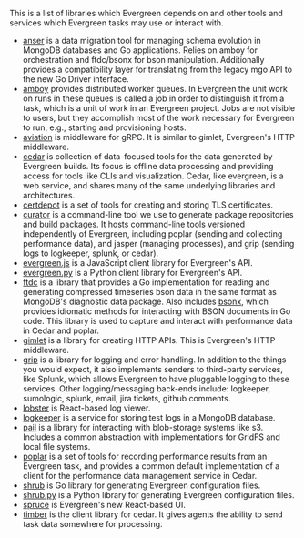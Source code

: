 This is a list of libraries which Evergreen depends on and other tools and services 
which Evergreen tasks may use or interact with.

* [anser](https://github.com/mongodb/anser) is a data migration tool for managing 
  schema evolution in MongoDB databases and Go applications. Relies on amboy 
  for orchestration and ftdc/bsonx for bson manipulation. Additionally provides a 
  compatibility layer for translating from the legacy mgo API to the new Go 
  Driver interface. 
* [amboy](https://github.com/mongodb/amboy) provides distributed worker queues.
  In Evergreen the unit work on runs in these queues is called a job in order to
  distinguish it from a task, which is a unit of work in an Evergreen project.
  Jobs are not visible to users, but they accomplish most of the work necessary
  for Evergreen to run, e.g., starting and provisioning hosts.
* [aviation](https://github.com/evergreen-ci/aviation) is middleware for gRPC.
  It is similar to gimlet, Evergreen's HTTP middleware.
* [cedar](https://github.com/evergreen-ci/cedar) is collection of data-focused
  tools for the data generated by Evergreen builds. Its focus is offline data
  processing and providing access for tools like CLIs and visualization. Cedar,
  like evergreen, is a web service, and shares many of the same underlying 
  libraries and architectures. 
* [certdepot](https://github.com/evergreen-ci/certdepot) is a set of tools for
  creating and storing TLS certificates.
* [curator](https://github.com/mongodb/curator) is a command-line tool we use to
  generate package repositories and build packages. It hosts command-line tools 
  versioned independently of Evergreen, including poplar (sending and collecting 
  performance data), and jasper (managing processes), and grip (sending logs to 
  logkeeper, splunk, or cedar). 
* [evergreen.js](https://github.com/evergreen-ci/evergreen.js) is a JavaScript
  client library for Evergreen's API.
* [evergreen.py](https://github.com/evergreen-ci/evergreen.py) is a Python
  client library for Evergreen's API.
* [ftdc](https://github.com/mongodb/ftdc) is a library that provides a Go 
  implementation for reading and generating compressed timeseries bson data 
  in the same format as MongoDB's diagnostic data package. Also includes 
  [bsonx](https://godoc.org/github.com/mongodb/ftdc/bsonx), which provides 
  idiomatic methods for interacting with BSON documents in Go code. This library 
  is used to capture and interact with performance data in Cedar and poplar. 
* [gimlet](https://github.com/evergreen-ci/gimlet) is a library for creating
  HTTP APIs. This is Evergreen's HTTP middleware.
* [grip](https://github.com/mongodb/grip) is a library for logging and error
  handling. In addition to the things you would expect, it also implements
  senders to third-party services, like Splunk, which allows Evergreen to have
  pluggable logging to these services. Other logging/messaging back-ends 
  include: logkeeper, sumologic, splunk, email, jira tickets, github comments. 
* [lobster](https://github.com/evergreen-ci/lobster) is React-based log viewer.
* [logkeeper](https://github.com/evergreen-ci/logkeeper) is a service for
  storing test logs in a MongoDB database.
* [pail](https://github.com/evergreen-ci/pail) is a library for interacting
  with blob-storage systems like s3. Includes a common abstraction with 
  implementations for GridFS and local file systems. 
* [poplar](https://github.com/evergreen-ci/poplar) is a set of tools for
  recording performance results from an Evergreen task, and provides a common 
  default implementation of a client for the performance data management
  service in Cedar.
* [shrub](https://github.com/evergreen-ci/shrub) is Go library for generating
  Evergreen configuration files.
* [shrub.py](https://github.com/evergreen-ci/shrub.py) is a Python library for
  generating Evergreen configuration files. 
* [spruce](https://github.com/evergreen-ci/spruce) is Evergreen's new
  React-based UI.
* [timber](https://github.com/evergreen-ci/timber) is the client library for
  cedar. It gives agents the ability to send task data somewhere for processing.
